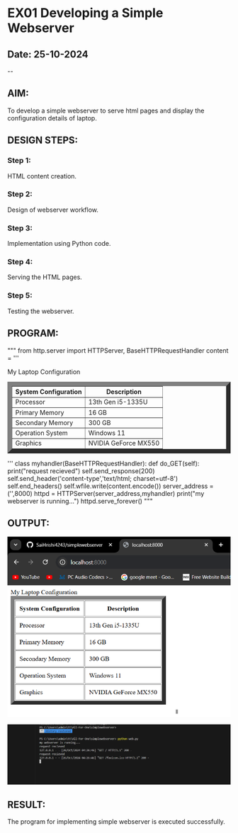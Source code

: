# EX01 Developing a Simple Webserver
## Date: 25-10-2024
--
## AIM:
To develop a simple webserver to serve html pages and display the configuration details of laptop.

## DESIGN STEPS:
### Step 1: 
HTML content creation.

### Step 2:
Design of webserver workflow.

### Step 3:
Implementation using Python code.

### Step 4:
Serving the HTML pages.

### Step 5:
Testing the webserver.

## PROGRAM:
"""
from http.server import HTTPServer, BaseHTTPRequestHandler
content = 
'''
<html>
    <body>
        My Laptop Configuration
        <table border="10" colspan="40" cellpadding="10">
            <tr>
                <th>System Configuration</th>
                <th>Description</th>
            </tr>
            <tr>
                <td>Processor</td>
                <td>13th Gen i5-1335U</td>
            </tr>
            <tr>
                <td>Primary Memory</td>
                <td>16 GB</td>
            </tr>
            <tr>
                <td>Secondary Memory</td>
                <td>300 GB</td>
            </tr>
            <tr>
                <td>Operation System</td>
                <td>Windows 11</td>
            </tr>
            <tr>
                <td>Graphics</td>
                <td>NVIDIA GeForce MX550</td>
            </tr>
        </table>
    </body>
</html>
'''
class myhandler(BaseHTTPRequestHandler):
    def do_GET(self):
        print("request recieved")
        self.send_response(200)
        self.send_header('content-type','text/html; charset=utf-8')
        self.end_headers()
        self.wfile.write(content.encode())
server_address = ('',8000)
httpd = HTTPServer(server_address,myhandler)
print("my webserver is running...")
httpd.serve_forever()
"""

## OUTPUT:
![alt text](<Screenshot (4).png>)

![alt text](<Screenshot (5).png>)

## RESULT:
The program for implementing simple webserver is executed successfully.
